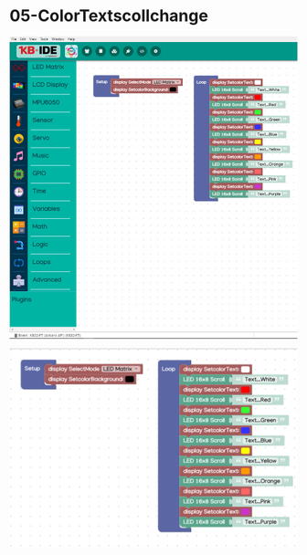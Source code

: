 # 05-ColorTextscollchange

![](../../.gitbook/assets/image%20%2892%29.png)

![](../../.gitbook/assets/image%20%2896%29.png)

